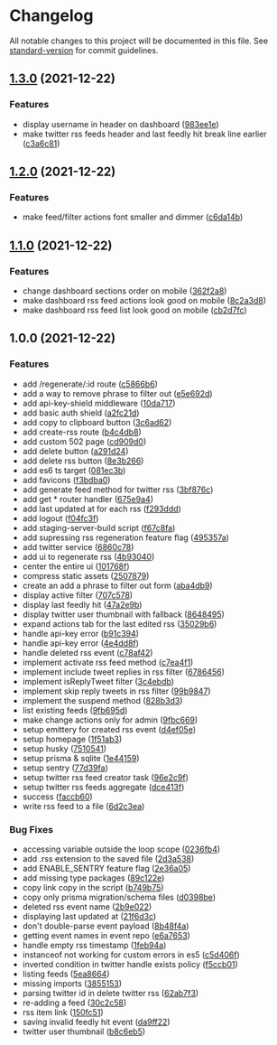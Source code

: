 # Changelog

All notable changes to this project will be documented in this file. See [standard-version](https://github.com/conventional-changelog/standard-version) for commit guidelines.

## [1.3.0](https://github.com/bgord/resorak/compare/v1.2.0...v1.3.0) (2021-12-22)


### Features

* display username in header on dashboard ([983ee1e](https://github.com/bgord/resorak/commit/983ee1e6b84e6e09183f88b155eb016418b130d1))
* make twitter rss feeds header and last feedly hit break line earlier ([c3a6c81](https://github.com/bgord/resorak/commit/c3a6c81d8a8ada39d42dd2a430916dc93e1f1dde))

## [1.2.0](https://github.com/bgord/resorak/compare/v1.1.0...v1.2.0) (2021-12-22)


### Features

* make feed/filter actions font smaller and dimmer ([c6da14b](https://github.com/bgord/resorak/commit/c6da14be18bd88ce5b44576d003ebee45eedd661))

## [1.1.0](https://github.com/bgord/resorak/compare/v1.0.0...v1.1.0) (2021-12-22)


### Features

* change dashboard sections order on mobile ([362f2a8](https://github.com/bgord/resorak/commit/362f2a8692cc1440daa747454a8abcf9da9cc5ed))
* make dashboard rss feed actions look good on mobile ([8c2a3d8](https://github.com/bgord/resorak/commit/8c2a3d87ded7703030a3e56f3aa20b4c8e2b590d))
* make dashboard rss feed list look good on mobile ([cb2d7fc](https://github.com/bgord/resorak/commit/cb2d7fc1830b2dd9a442a860097519ce6f4f14e9))

## 1.0.0 (2021-12-22)


### Features

* add /regenerate/:id route ([c5866b6](https://github.com/bgord/resorak/commit/c5866b66be2c54bc7c32105c49b6cef1c6f09017))
* add a way to remove phrase to filter out ([e5e692d](https://github.com/bgord/resorak/commit/e5e692d13995733d8ea4c1e1775fbdda4b6f8006))
* add api-key-shield middleware ([10da717](https://github.com/bgord/resorak/commit/10da717f685c25c1b4ebafd4cbe9904a3a710ecf))
* add basic auth shield ([a2fc21d](https://github.com/bgord/resorak/commit/a2fc21de4b420e828a96abe794b8173d585f8724))
* add copy to clipboard button ([3c6ad62](https://github.com/bgord/resorak/commit/3c6ad62f8b65f2aac3774eb3db7f0ad54137959b))
* add create-rss route ([b4c4db8](https://github.com/bgord/resorak/commit/b4c4db8fd1f2c1e059edeb0be3ae416f516af813))
* add custom 502 page ([cd909d0](https://github.com/bgord/resorak/commit/cd909d0c65806643631bb4808805980afab44f3b))
* add delete button ([a291d24](https://github.com/bgord/resorak/commit/a291d244fc155830465c7b31b3b4bb570cc08a9b))
* add delete rss button ([8e3b266](https://github.com/bgord/resorak/commit/8e3b2669a214c44772ea14de81962baa1cd386b8))
* add es6 ts target ([081ec3b](https://github.com/bgord/resorak/commit/081ec3bf4b88c689ac0e127882adbf9128ccc219))
* add favicons ([f3bdba0](https://github.com/bgord/resorak/commit/f3bdba0b80ba0c4e923976a14fbe8a5c2d67fa38))
* add generate feed method for twitter rss ([3bf876c](https://github.com/bgord/resorak/commit/3bf876c24d4434a184526403dedef98241f08e7d))
* add get * router handler ([675e9a4](https://github.com/bgord/resorak/commit/675e9a418ffe38fb0a27c77db612d6b01e39490c))
* add last updated at for each rss ([f293ddd](https://github.com/bgord/resorak/commit/f293ddd8e4efafa480f286d6008799ad608865f5))
* add logout ([f04fc3f](https://github.com/bgord/resorak/commit/f04fc3f8ec4c378b5636adff881241bceee3cc21))
* add staging-server-build script ([f67c8fa](https://github.com/bgord/resorak/commit/f67c8fa5e23b5e2efad3ca479331345e1e3670ec))
* add supressing rss regeneration feature flag ([495357a](https://github.com/bgord/resorak/commit/495357af2e41754e9baa0f11d48966274ae7b8d4))
* add twitter service ([6860c78](https://github.com/bgord/resorak/commit/6860c78cf32bfc08b66cb7db9d255d8c5aa96100))
* add ui to regenerate rss ([4b93040](https://github.com/bgord/resorak/commit/4b93040466a0e66a6284b3821f976517572435e3))
* center the entire ui ([101768f](https://github.com/bgord/resorak/commit/101768fddc76a535cf677644bc2bf585abbdeba4))
* compress static assets ([2507879](https://github.com/bgord/resorak/commit/2507879489b831b1c2bffdc9c70f767dccfef1aa))
* create an add a phrase to filter out form ([aba4db9](https://github.com/bgord/resorak/commit/aba4db9e43c609703ca1f358d5fc96db0183a47a))
* display active filter ([707c578](https://github.com/bgord/resorak/commit/707c57852e1900cddfd37b127769e3f019bb69aa))
* display last feedly hit ([47a2e9b](https://github.com/bgord/resorak/commit/47a2e9b57c86a55c3a58d793d86755fd1669da14))
* display twitter user thumbnail with fallback ([8648495](https://github.com/bgord/resorak/commit/8648495134bd707869132958af2939bea4657ce4))
* expand actions tab for the last edited rss ([35029b6](https://github.com/bgord/resorak/commit/35029b6966dcd2322f9f28705a8a62e0ee3e915d))
* handle api-key error ([b91c394](https://github.com/bgord/resorak/commit/b91c3947f3077c72b8e3005294ad32a7b1243ebd))
* handle api-key error ([4e4dd8f](https://github.com/bgord/resorak/commit/4e4dd8f20494c2c269eaa05a4c41761d27347708))
* handle deleted rss event ([c78af42](https://github.com/bgord/resorak/commit/c78af42d2b2cc7fff0de32f91d423cb25022f3fc))
* implement activate rss feed method ([c7ea4f1](https://github.com/bgord/resorak/commit/c7ea4f141b24c2e25b53e3f75ca5b05a4b11c597))
* implement include tweet replies in rss filter ([6786456](https://github.com/bgord/resorak/commit/6786456c2703f8330dd314afccc22a5c66001798))
* implement isReplyTweet filter ([3c4ebdb](https://github.com/bgord/resorak/commit/3c4ebdbf67728faeea528de676ffda6b01668684))
* implement skip reply tweets in rss filter ([99b9847](https://github.com/bgord/resorak/commit/99b984771836560c0635348e0636c099fc0bfb0a))
* implement the suspend method ([828b3d3](https://github.com/bgord/resorak/commit/828b3d3d56215d965aff50fad2c9397a7ffaffee))
* list existing feeds ([9fb695d](https://github.com/bgord/resorak/commit/9fb695d860ff12a95e30d68dd96b250b031d44ab))
* make change actions only for admin ([9fbc669](https://github.com/bgord/resorak/commit/9fbc669428f2a0b7ad2b9019a4c572fe00bd3053))
* setup emittery for created rss event ([d4ef05e](https://github.com/bgord/resorak/commit/d4ef05e96de637e1b6bb539633423fb07828608d))
* setup homepage ([1f51ab3](https://github.com/bgord/resorak/commit/1f51ab3732731bb8e2723db86e0be8e953683c2e))
* setup husky ([7510541](https://github.com/bgord/resorak/commit/7510541e21ba4e6f8fab4c77811484d0d055c2a0))
* setup prisma & sqlite ([1e44159](https://github.com/bgord/resorak/commit/1e44159a8a58a90cf312acbb4a3a7e5c0c50b3ed))
* setup sentry ([77d39fa](https://github.com/bgord/resorak/commit/77d39fa4cd29d0cfea12348730a2c7ddbcaf76e5))
* setup twitter rss feed creator task ([96e2c9f](https://github.com/bgord/resorak/commit/96e2c9fa428fca1240e2f3787fda1ffa96cde153))
* setup twitter rss feeds aggregate ([dce413f](https://github.com/bgord/resorak/commit/dce413fc16c23f151a6dbc6ab6663b84517b01f7))
* success ([faccb60](https://github.com/bgord/resorak/commit/faccb60a74b565b9d4463d17b2a6189e30fc685e))
* write rss feed to a file ([6d2c3ea](https://github.com/bgord/resorak/commit/6d2c3ea40bdc68babbe5694ed46679558c817ba5))


### Bug Fixes

* accessing variable outside the loop scope ([0236fb4](https://github.com/bgord/resorak/commit/0236fb42df97abbb2b74f993d713f713e6e67a45))
* add .rss extension to the saved file ([2d3a538](https://github.com/bgord/resorak/commit/2d3a5387b479c5117f8125eddb4c12b5c13625bc))
* add ENABLE_SENTRY feature flag ([2e36a05](https://github.com/bgord/resorak/commit/2e36a0524f02e30e9cbfbc746ee8b65474abad10))
* add missing type packages ([89c122e](https://github.com/bgord/resorak/commit/89c122edee1cec52c8b11bd0d10d95f95f76ebcd))
* copy link copy in the script ([b749b75](https://github.com/bgord/resorak/commit/b749b759c4bc25d1d9bd72d548a5851508c43457))
* copy only prisma migration/schema files ([d0398be](https://github.com/bgord/resorak/commit/d0398be1c83777dc15c3560a35e5929b152909ac))
* deleted rss event name ([2b9e022](https://github.com/bgord/resorak/commit/2b9e022511c451fb8f893db79108e2c0d9554803))
* displaying last updated at ([21f6d3c](https://github.com/bgord/resorak/commit/21f6d3c8585b146815f9593e33fabc4fa23e487b))
* don't double-parse event payload ([8b48f4a](https://github.com/bgord/resorak/commit/8b48f4a1c9988edfa3c663a897a57f66a7515ae9))
* getting event names in event repo ([e6a7653](https://github.com/bgord/resorak/commit/e6a7653e92ce2c6a19121d37767b970cf63ff8c1))
* handle empty rss timestamp ([1feb94a](https://github.com/bgord/resorak/commit/1feb94a532e35a4f584b29242ab3d403cc524598))
* instanceof not working for custom errors in es5 ([c5d406f](https://github.com/bgord/resorak/commit/c5d406f8cf20caeed26f795383bfe6809d2218d3))
* inverted condition in twitter handle exists policy ([f5ccb01](https://github.com/bgord/resorak/commit/f5ccb01e3ae2ff2917cac7347a7092f371bcb25a))
* listing feeds ([5ea8664](https://github.com/bgord/resorak/commit/5ea8664876cae0d3fae5d47335843a2ca5b48d6e))
* missing imports ([3855153](https://github.com/bgord/resorak/commit/38551531d14eda4949cc97fa5ef55dfb1bda63d5))
* parsing twitter id in delete twitter rss ([62ab7f3](https://github.com/bgord/resorak/commit/62ab7f38d850d54dfe42c97f271d91a87bf5c6e2))
* re-adding a feed ([30c2c58](https://github.com/bgord/resorak/commit/30c2c5875ccb30fdb00abcb9995d1144785c6e3b))
* rss item link ([150fc51](https://github.com/bgord/resorak/commit/150fc51fccbd83af53843045c6317ffc6e0cd755))
* saving invalid feedly hit event ([da9ff22](https://github.com/bgord/resorak/commit/da9ff2253e8c400c4ec3864e8a75bbce6c11b1db))
* twitter user thumbnail ([b8c6eb5](https://github.com/bgord/resorak/commit/b8c6eb549f5b079289ae5052e9c23ae2d62946ba))
